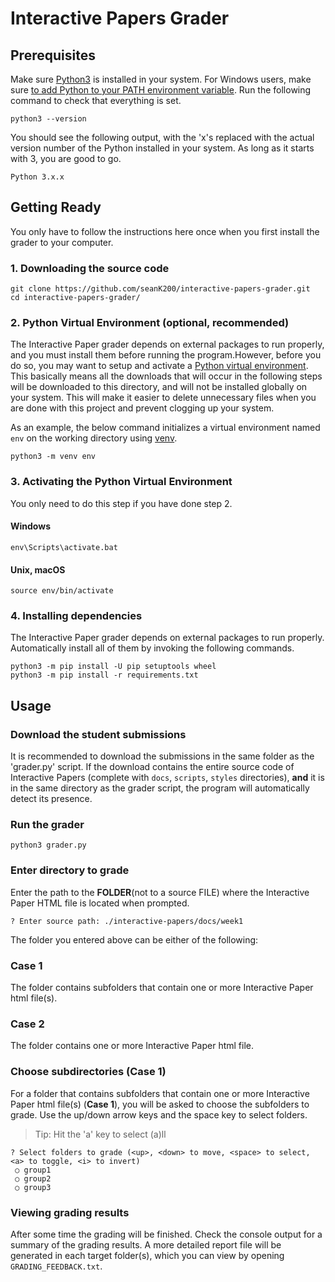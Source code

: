 # Interactive Papers Grader

## Prerequisites
Make sure [Python3](https://www.python.org/downloads/) is installed in your system. For Windows users, make sure [to add Python to your PATH environment variable](https://docs.python.org/3/using/windows.html#excursus-setting-environment-variables).
Run the following command to check that everything is set.
```
python3 --version
```
You should see the following output, with the 'x's replaced with the actual version number of the Python installed in your system. As long as it starts with 3, you are good to go.
```
Python 3.x.x
```

## Getting Ready
You only have to follow the instructions here once when you first install the grader to your computer.
### 1. Downloading the source code
```
git clone https://github.com/seanK200/interactive-papers-grader.git
cd interactive-papers-grader/
```
### 2. Python Virtual Environment (optional, recommended)
The Interactive Paper grader depends on external packages to run properly, and you must install them before running the program.However, before you do so, you may want to setup and activate a [Python virtual environment](https://docs.python.org/3/tutorial/venv.html). This basically means all the downloads that will occur in the following steps will be downloaded to this directory, and will not be installed globally on your system. This will make it easier to delete unnecessary files when you are done with this project and prevent clogging up your system.

As an example, the below command initializes a virtual environment named `env` on the working directory using [venv](https://docs.python.org/3/library/venv.html).
```
python3 -m venv env
```

### 3. Activating the Python Virtual Environment
You only need to do this step if you have done step 2.
#### Windows
```
env\Scripts\activate.bat
```
#### Unix, macOS
```
source env/bin/activate
```

### 4. Installing dependencies
The Interactive Paper grader depends on external packages to run properly. Automatically install all of them by invoking the following commands.
```
python3 -m pip install -U pip setuptools wheel
python3 -m pip install -r requirements.txt
```

## Usage
### Download the student submissions
It is recommended to download the submissions in the same folder as the 'grader.py' script. If the download contains the entire source code of Interactive Papers (complete with `docs`, `scripts`, `styles` directories), **and** it is in the same directory as the grader script, the program will automatically detect its presence.

### Run the grader
```
python3 grader.py
```

### Enter directory to grade
Enter the path to the **FOLDER**(not to a source FILE) where the Interactive Paper HTML file is located when prompted.
```
? Enter source path: ./interactive-papers/docs/week1
```

The folder you entered above can be either of the following:

### Case 1
The folder contains subfolders that contain one or more Interactive Paper html file(s).

### Case 2
The folder contains one or more Interactive Paper html file.


### Choose subdirectories (Case 1)
For a folder that contains subfolders that contain one or more Interactive Paper html file(s) (**Case 1**), you will be asked to choose the subfolders to grade. Use the up/down arrow keys and the space key to select folders.
> Tip: Hit the 'a' key to select (a)ll
```
? Select folders to grade (<up>, <down> to move, <space> to select, <a> to toggle, <i> to invert)
 ○ group1
 ○ group2
 ○ group3
```

### Viewing grading results
After some time the grading will be finished. Check the console output for a summary of the grading results. A more detailed report file will be generated in each target folder(s), which you can view by opening `GRADING_FEEDBACK.txt`.